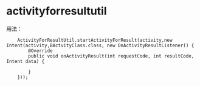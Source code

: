 # activityforresultutil

用法：

        ActivityForResultUtil.startActivityForResult(activity,new Intent(activity,BActvityClass.class, new OnActivityResultListener() {
            @Override
            public void onActivityResult(int requestCode, int resultCode, Intent data) {
                
            }
        }));
